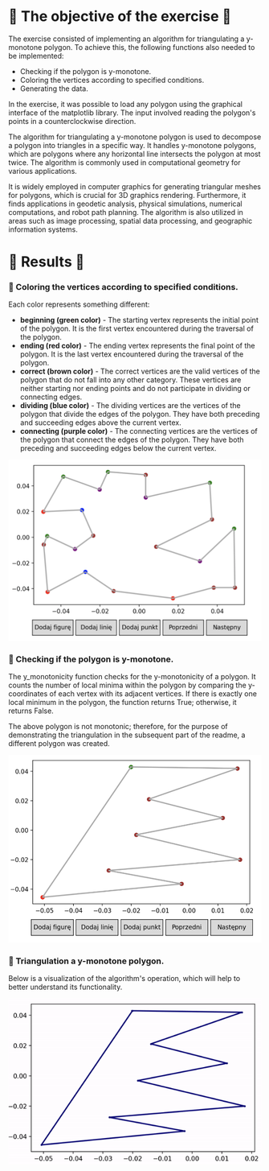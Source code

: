 # 🔶 The objective of the exercise 🔶

<p> The exercise consisted of implementing an algorithm for triangulating a y-monotone polygon. To achieve this, the following functions also needed to be implemented: </p>
<ul>
  <li> Checking if the polygon is y-monotone. </li>
  <li> Coloring the vertices according to specified conditions. </li>
  <li> Generating the data. </li>
</ul>
<p> In the exercise, it was possible to load any polygon using the graphical interface of the matplotlib library.
The input involved reading the polygon's points in a counterclockwise direction. </p>

<p> The algorithm for triangulating a y-monotone polygon is used to decompose a polygon into triangles in a specific way. It handles y-monotone polygons, 
  which are polygons where any horizontal line intersects the polygon at most twice. 
  The algorithm is commonly used in computational geometry for various applications. </p>
  
  <p> It is widely employed in computer graphics for generating triangular meshes for polygons, which is crucial for 3D graphics rendering. Furthermore, it finds applications in geodetic analysis, physical simulations, numerical computations, and robot path planning. The algorithm is also utilized in areas such as image processing, spatial data processing, and geographic information systems. </p>

# 🔶 Results 🔶

<h3> 🔸 Coloring the vertices according to specified conditions. </h3>
<p>Each color represents something different: </p>
<ul> 
  <li><b>beginning (green color)</b> - The starting vertex represents the initial point of the polygon. It is the first vertex encountered during the traversal of the polygon. </li>
  <li><b>ending (red color)</b> - The ending vertex represents the final point of the polygon. It is the last vertex encountered during the traversal of the polygon. </li>
  <li><b>correct (brown color)</b> - The correct vertices are the valid vertices of the polygon that do not fall into any other category. These vertices are neither starting nor ending points and do not participate in dividing or connecting edges. </li>
  <li><b>dividing (blue color)</b> - The dividing vertices are the vertices of the polygon that divide the edges of the polygon. They have both preceding and succeeding edges above the current vertex. </li>
  <li><b>connecting (purple color)</b> - The connecting vertices are the vertices of the polygon that connect the edges of the polygon. They have both preceding and succeeding edges below the current vertex. </li>
</ul>

<img src="classify.png">

<h3> 🔸 Checking if the polygon is y-monotone. </h3> 

<p>The y_monotonicity function checks for the y-monotonicity of a polygon. It counts the number of local minima within the polygon by comparing the y-coordinates of each vertex with its adjacent vertices. If there is exactly one local minimum in the polygon, the function returns True; otherwise, it returns False.</p>

<p>The above polygon is not monotonic; therefore, for the purpose of demonstrating the triangulation in the subsequent part of the readme, a different polygon was created. </p>

<img src="ymonotone.png">

<h3> 🔸 Triangulation a y-monotone polygon. </h3> 
<p>Below is a visualization of the algorithm's operation, which will help to better understand its functionality. </p>

<img src="demo.gif">
